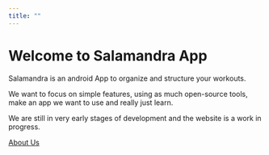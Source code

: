 ```yaml
---
title: ""
---
```


# Welcome to Salamandra App

Salamandra is an android App to organize and structure your workouts.

We want to focus on simple features, using as much open-source tools, make an app we want to use and really just learn.

We are still in very early stages of development and the website is a work in progress.

[About Us](/about/)
